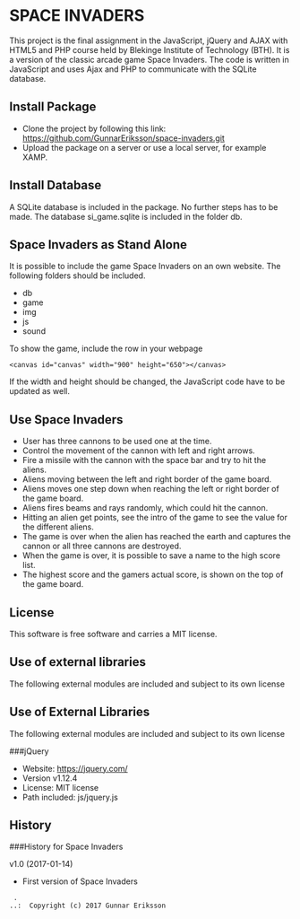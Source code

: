 SPACE INVADERS
==============

This project is the final assignment in the JavaScript, jQuery and AJAX with
HTML5 and PHP course held by Blekinge Institute of Technology (BTH). It is a
version of the classic arcade game Space Invaders.
The code is written in JavaScript and uses Ajax and PHP to communicate with the
SQLite database.


Install Package
---------------
* Clone the project by following this link: https://github.com/GunnarEriksson/space-invaders.git
* Upload the package on a server or use a local server, for example XAMP.


Install Database
----------------
A SQLite database is included in the package. No further steps has to be made.
The database si_game.sqlite is included in the folder db.

Space Invaders as Stand Alone
-----------------------------
It is possible to include the game Space Invaders on an own website. The following
folders should be included.
* db
* game
* img
* js
* sound

To show the game, include the row in your webpage

    <canvas id="canvas" width="900" height="650"></canvas>

If the width and height should be changed, the JavaScript code have to be
updated as well.


Use Space Invaders
------------------
* User has three cannons to be used one at the time.
* Control the movement of the cannon with left and right arrows.
* Fire a missile with the cannon with the space bar and try to hit the aliens.
* Aliens moving between the left and right border of the game board.
* Aliens moves one step down when reaching the left or right border of the game board.
* Aliens fires beams and rays randomly, which could hit the cannon.
* Hitting an alien get points, see the intro of the game to see the value for the different aliens.
* The game is over when the alien has reached the earth and captures the cannon or all three cannons are destroyed.
* When the game is over, it is possible to save a name to the high score list.
* The highest score and the gamers actual score, is shown on the top of the game board.


License
------------------
This software is free software and carries a MIT license.


Use of external libraries
-----------------------------------
The following external modules are included and subject to its own license


Use of External Libraries
-------------------------
The following external modules are included and subject to its own license

###jQuery
* Website: https://jquery.com/
* Version v1.12.4
* License: MIT license
* Path included: js/jquery.js


History
-----------------------------------
###History for Space Invaders

v1.0 (2017-01-14)

* First version of Space Invaders



```
 .  
..:  Copyright (c) 2017 Gunnar Eriksson
```
